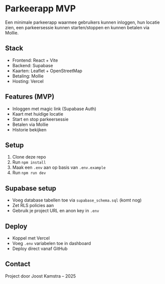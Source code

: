 # Parkeerapp MVP

Een minimale parkeerapp waarmee gebruikers kunnen inloggen, hun locatie zien, een parkeersessie kunnen starten/stoppen en kunnen betalen via Mollie.

## Stack
- Frontend: React + Vite
- Backend: Supabase
- Kaarten: Leaflet + OpenStreetMap
- Betaling: Mollie
- Hosting: Vercel

## Features (MVP)
- Inloggen met magic link (Supabase Auth)
- Kaart met huidige locatie
- Start en stop parkeersessie
- Betalen via Mollie
- Historie bekijken

## Setup
1. Clone deze repo
2. Run `npm install`
3. Maak een `.env` aan op basis van `.env.example`
4. Run `npm run dev`

## Supabase setup
- Voeg database tabellen toe via `supabase_schema.sql` (komt nog)
- Zet RLS policies aan
- Gebruik je project URL en anon key in `.env`

## Deploy
- Koppel met Vercel
- Voeg `.env` variabelen toe in dashboard
- Deploy direct vanaf GitHub

## Contact
Project door Joost Kamstra – 2025
